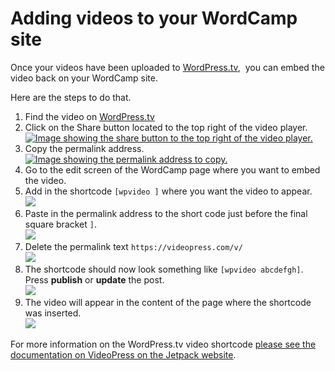 # Adding videos to your WordCamp site

Once your videos have been uploaded to [WordPress.tv](https://wordpress.tv/),  you can embed the video back on your WordCamp site.

Here are the steps to do that.

1.  Find the video on [WordPress.tv](https://wordpress.tv/)
2.  Click on the Share button located to the top right of the video player.  
    [![Image showing the share button to the top right of the video player. ](https://make.wordpress.org/community/files/2017/08/Screenshot-2017-08-30-12.06.21-300x161.png)](https://make.wordpress.org/community/handbook/wordcamp-organizer/video/adding-videos-to-your-wordcamp-site/screenshot-2017-08-30-12-06-21/#main)
3.  Copy the permalink address.  
    [![Image showing the permalink address to copy.](https://make.wordpress.org/community/files/2017/08/Screenshot-2017-08-30-12.07.46-300x174.png)](https://make.wordpress.org/community/handbook/wordcamp-organizer/video/adding-videos-to-your-wordcamp-site/screenshot-2017-08-30-12-07-46/#main)
4.  Go to the edit screen of the WordCamp page where you want to embed the video.
5.  Add in the shortcode `[wpvideo ]` where you want the video to appear.  
    [![](https://make.wordpress.org/community/files/2017/08/Screenshot-2017-08-30-12.32.25-1-300x171.png)](https://make.wordpress.org/community/handbook/wordcamp-organizer/video/adding-videos-to-your-wordcamp-site/screenshot-2017-08-30-12-32-25-2/#main)
6.  Paste in the permalink address to the short code just before the final square bracket `]`.  
    [![](https://make.wordpress.org/community/files/2017/08/Screenshot-2017-08-30-12.12.44-300x209.png)](https://make.wordpress.org/community/handbook/wordcamp-organizer/video/adding-videos-to-your-wordcamp-site/screenshot-2017-08-30-12-12-44/#main)
7.  Delete the permalink text `https://videopress.com/v/`  
    [![](https://make.wordpress.org/community/files/2017/08/Screenshot-2017-08-30-12.13.03-300x206.png)](https://make.wordpress.org/community/handbook/wordcamp-organizer/video/adding-videos-to-your-wordcamp-site/screenshot-2017-08-30-12-13-03/#main)
8.  The shortcode should now look something like `[wpvideo abcdefgh]`. Press **publish** or **update** the post.  
    [![](https://make.wordpress.org/community/files/2017/08/Screenshot-2017-08-30-12.13.17-1-300x203.png)](https://make.wordpress.org/community/handbook/wordcamp-organizer/video/adding-videos-to-your-wordcamp-site/screenshot-2017-08-30-12-13-17-2/#main)
9.  The video will appear in the content of the page where the shortcode was inserted.  
    [![](https://make.wordpress.org/community/files/2017/08/Screenshot-2017-08-30-12.15.14-300x150.png)](https://make.wordpress.org/community/handbook/wordcamp-organizer/video/adding-videos-to-your-wordcamp-site/screenshot-2017-08-30-12-15-14/#main)

For more information on the WordPress.tv video shortcode [please see the documentation on VideoPress on the Jetpack website](https://jetpack.com/support/videopress/).

<!--
*   [To-do](# "To-do")
-->

